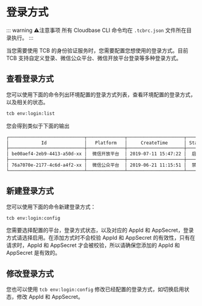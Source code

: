 # 登录方式

::: warning ⚠️注意事项
所有 Cloudbase CLI 命令均在 `.tcbrc.json` 文件所在目录执行。
:::

当您需要使用 TCB 的身份验证服务时，您需要配置您想使用的登录方式。目前 TCB 支持自定义登录、微信公众平台、微信开放平台登录等多种登录方式。

## 查看登录方式

您可以使用下面的命令列出环境配置的登录方式列表，查看环境配置的登录方式，以及相关的状态。

```sh
tcb env:login:list
```

您会得到类似于下面的输出

```sh
┌────────────────────────────┬──────────────┬─────────────────────┬────────┐
│            Id              │   Platform   │     CreateTime      │ Status │
├────────────────────────────┼──────────────┼─────────────────────┼────────┤
│ be00aef4-2eb9-4413-a50d-xx │  微信开放平台  │ 2019-07-11 15:47:22 │  启用中 │
├────────────────────────────┼──────────────┼─────────────────────┼────────┤
│ 76a7070e-2177-4c6d-a4f2-xx │  微信公众平台  │ 2019-06-21 11:15:51 │  禁用中 │
└────────────────────────────┴──────────────┴─────────────────────┴────────┘
```

## 新建登录方式

您可以使用下面的命令新建登录方式：

```sh
tcb env:login:config
```

您需要选择配置的平台，登录方式状态，以及对应的 AppId 和 AppSecret，登录方式请选择启用。在添加方式时不会校验 AppId 和 AppSecret 的有效性，只有在请求时，AppId 和 AppSecret 才会被校验，所以请确保您添加的 AppId 和 AppSecret 是有效的。

## 修改登录方式

您也可以使用 `tcb env:login:config` 修改已经配置的登录方式，如切换启用状态，修改 AppId 和 AppSecret。

